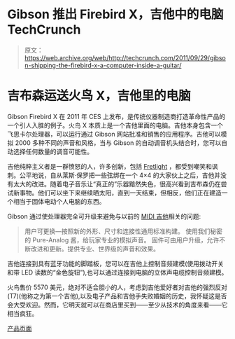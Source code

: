 # Gibson 推出 Firebird X，吉他中的电脑 TechCrunch

> 原文：<https://web.archive.org/web/http://techcrunch.com/2011/09/29/gibson-shipping-the-firebird-x-a-computer-inside-a-guitar/>

# 吉布森运送火鸟 X，吉他里的电脑

Gibson Firebird X 在 2011 年 CES 上发布，是传统仪器制造商打造革命性产品的一个引人入胜的例子。火鸟 X 本质上是一个吉他里面的电脑。吉他本身包含一个飞思卡尔处理器，可以运行通过 Gibson 网站批准和销售的应用程序。吉他可以模拟 2000 多种不同的声音和风格，当与 Gibson 的自动调音机头结合时，您可以自动选择任何数量的调音可能性。

吉他纯粹主义者是一群愤怒的人，许多创新，包括 [Fretlight](https://web.archive.org/web/20230205014843/https://techcrunch.com/2011/06/10/review-the-fretlight-fg-421-guitar/) ，都受到嘲笑和讽刺。公平地说，自从莱斯·保罗把一些弦绑在一个 4×4 的大家伙上之后，吉他并没有太大的改进。随着电子音乐让“真正的”乐器黯然失色，很高兴看到吉布森仍在尝试新事物。他们可以坐下来继续晒太阳，直到一天结束，但相反，他们正在建造一个相当于固体电动个人电脑的东西。

Gibson 通过使处理器完全可升级来避免与以前的 [MIDI 吉他](https://web.archive.org/web/20230205014843/http://www.hillmanweb.com/guitsyn.html)相关的问题:

> 用户可更换—按照新的外形、尺寸和连接性通用标准构建。
> 使用我们秘密的 Pure-Analog 酱，给玩家专业的模拟声音。
> 固件可由用户升级，允许不断改进和更新。提供专业、世界级的声音和效果。

吉他连接到具有蓝牙功能的脚踏板，您可以在吉他上控制音频建模(使用拨动开关和带 LED 读数的“金色旋钮”),也可以通过连接到电脑的立体声电缆控制音频建模。

火鸟售价 5570 美元，绝对不适合胆小的人，考虑到吉他爱好者对吉他的强烈反对(T7)(他称之为第一个吉他),以及电子产品和吉他手失败婚姻的历史，我怀疑这是否会大受欢迎。然而，它明天就可以在商店里买到——至少从技术的角度来看——它相当疯狂。

[产品页面](https://web.archive.org/web/20230205014843/http://www2.gibson.com/Products/Electric-Guitars/Firebird/Gibson-USA/Firebird-X/Revolutionary-Features.aspx)